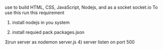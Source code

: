use to build HTML, CSS, JavaScript, Nodejs, and as a socket socket.io
To use this run this requirement
1) install nodejs in you system

2) install requied pack packages.json

3)run server as nodemon server.js
4) server listen on port 500
